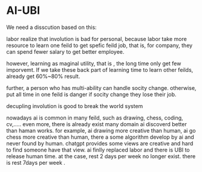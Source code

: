 # AI-UBI

We need a disscution based on this:


labor realize that involution is bad for personal,
because labor take more resource to learn one feild to get spefic feild job,
that is, for company, they can spend fewer salary to get better employee.

however, learning as maginal utility, that is , the long time only get few imporvemt.
If we take these back part of learning time to learn other feilds, already get 60%~80% result.

further, a person who has multi-ability can handle socity change.
otherwise, put all time in one feild is danger if socity change they lose their job.

decupling involution is good to break the world system

nowadays ai is common in many feild, such as drawing, chess, coding, cv,.....
even more, there is already exist many domain ai discoverd better than haman works.
for example, ai drawing more creative than human, ai go chess more creative than human, there a some algorithm develop by ai and never found by human.
chatgpt provides some views are creative and hard to find someone have that view.
ai finlly replaced labor and there is UBI to release human time. at the case, rest 2 days per week no longer exist. there is rest 7days per week .